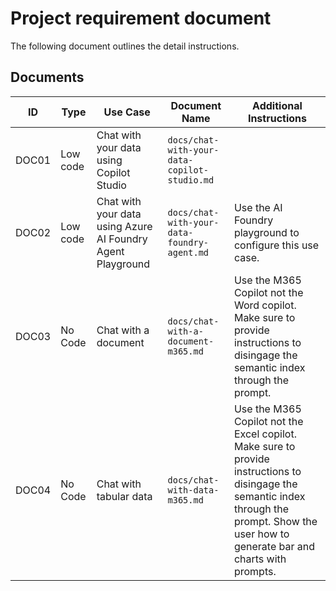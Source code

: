# Project requirement document

The following document outlines the detail instructions.

## Documents

| ID | Type | Use Case | Document Name | Additional Instructions |
| -- | ---- | -------- | ------------- | ----------------------- |
| DOC01 | Low code | Chat with your data using Copilot Studio | `docs/chat-with-your-data-copilot-studio.md` | |
| DOC02 | Low code | Chat with your data using Azure AI Foundry Agent Playground | `docs/chat-with-your-data-foundry-agent.md` | Use the AI Foundry playground to configure this use case. |
| DOC03 | No Code | Chat with a document | `docs/chat-with-a-document-m365.md` | Use the M365 Copilot not the Word copilot. Make sure to provide instructions to disingage the semantic index through the prompt. |
| DOC04 | No Code | Chat with tabular data | `docs/chat-with-data-m365.md` | Use the M365 Copilot not the Excel copilot. Make sure to provide instructions to disingage the semantic index through the prompt. Show the user how to generate bar and charts with prompts. |